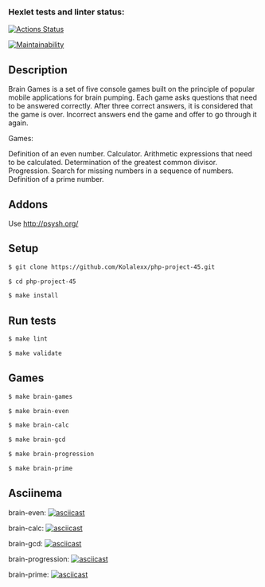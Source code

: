 ### Hexlet tests and linter status:
[![Actions Status](https://github.com/Kolalexx/php-project-45/workflows/hexlet-check/badge.svg)](https://github.com/Kolalexx/php-project-45/actions)

[![Maintainability](https://api.codeclimate.com/v1/badges/c991c9eb8e852ed30d05/maintainability)](https://codeclimate.com/github/Kolalexx/php-project-45/maintainability)

## Description

Brain Games is a set of five console games built on the principle of popular mobile applications for brain pumping. Each game asks questions that need to be answered correctly. After three correct answers, it is considered that the game is over. Incorrect answers end the game and offer to go through it again.

Games:

Definition of an even number.
Calculator. Arithmetic expressions that need to be calculated.
Determination of the greatest common divisor.
Progression. Search for missing numbers in a sequence of numbers.
Definition of a prime number.

## Addons

Use <http://psysh.org/>

## Setup

```sh
$ git clone https://github.com/Kolalexx/php-project-45.git

$ cd php-project-45

$ make install
```

## Run tests

```sh
$ make lint

$ make validate
```

## Games

```sh
$ make brain-games

$ make brain-even

$ make brain-calc

$ make brain-gcd

$ make brain-progression

$ make brain-prime
```

## Asciinema

brain-even:
[![asciicast](https://asciinema.org/a/h6eLGcRyxLniRKTROscnO93iz.svg)](https://asciinema.org/a/h6eLGcRyxLniRKTROscnO93iz)

brain-calc:
[![asciicast](https://asciinema.org/a/KQCG5wQK5q5jgOhAWOiFfvqGh.svg)](https://asciinema.org/a/KQCG5wQK5q5jgOhAWOiFfvqGh)

brain-gcd:
[![asciicast](https://asciinema.org/a/EiAWUYvu6Oyh5UzhSU1bcCX8s.svg)](https://asciinema.org/a/EiAWUYvu6Oyh5UzhSU1bcCX8s)

brain-progression:
[![asciicast](https://asciinema.org/a/UocWMOQYVFsKSEJOqOZG2sBy4.svg)](https://asciinema.org/a/UocWMOQYVFsKSEJOqOZG2sBy4)

brain-prime:
[![asciicast](https://asciinema.org/a/EaOzhi9f5Q9hGVhgZpnizuPYN.svg)](https://asciinema.org/a/EaOzhi9f5Q9hGVhgZpnizuPYN)